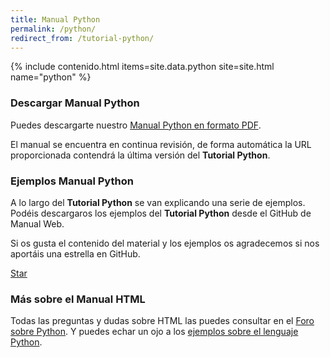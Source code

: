 ```yaml
---
title: Manual Python
permalink: /python/
redirect_from: /tutorial-python/
---
```


{% include contenido.html items=site.data.python site=site.html name="python" %}


### Descargar Manual Python

Puedes descargarte nuestro [Manual Python en formato PDF][PDFPython].

El manual se encuentra en continua revisión, de forma automática la URL proporcionada contendrá la última versión del **Tutorial Python**.

### Ejemplos Manual Python

A lo largo del **Tutorial Python** se van explicando una serie de ejemplos. Podéis descargaros los ejemplos del **Tutorial Python** desde el GitHub de Manual Web.

Si os gusta el contenido del material y los ejemplos os agradecemos si nos aportáis una estrella en GitHub.

<a class="github-button" href="https://github.com/manualweb/manualweb" data-icon="octicon-star" data-style="mega" aria-label="Star manualweb/manualweb on GitHub">Star</a>

### Más sobre el Manual HTML

Todas las preguntas y dudas sobre HTML las puedes consultar en el [Foro sobre Python][ForoPython]. Y puedes echar un ojo a los [ejemplos sobre el lenguaje Python][EjemplosPython].

<script id="github-bjs" src="https://buttons.github.io/buttons.js" async="" defer="defer"></script>

[PDFPython]: #
[ForoPython]: http://dudasprogramacion.com/python
[EjemplosPython]: http://lineadecodigo.com/python/
